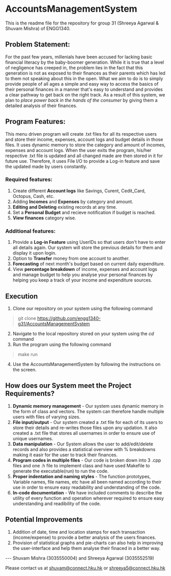 # AccountsManagementSystem
This is the readme file for the repository for group 31 (Shreeya Agarwal &amp; Shuvam Mishra) of ENGG1340.

## Problem Statement:
For the past few years, millenials have been accused for lacking basic financial literacy by the baby-boomer generation. While it is true that a level of negligence has creeped in, the problem lies in the fact that this generation is not as exposed to their finances as their parents which has led to them not speaking about this in the open. What we aim to do is to simply provide people of all ages a simple and easy way to access the basics of their personal finances in a manner that's easy to understand and provides a clear pathway to get back on the right track.
As a result of this system, we plan to *place power back in the hands of the consumer* by giving them a detailed analysis of their finances. 

## Program Features:

This menu driven program will create .txt files for all its respective users and store their income, expenses, account logs and budget details in those files. It uses dynamic memory to store the category and amount of incomes, expenses and account logs. When the user exits the program, his/her respective .txt file is updated and all changed made are then stored in it for future use. Therefore, it uses File I/O to provide a Log-in feature and save the updated made by users constantly. 

### Required features:
1. Create different **Account logs** like Savings, Curent, Cedit_Card, Octopus, Cash, etc.
2. Adding **Incomes** and **Expenses** by category and amount.
3. **Editing and Deleting** existing records at any time.
4. Set a **Personal Budget** and recieve notification if budget is reached.
5. **View finances** category wise.


### Additional features:
1. Provide a **Log-in Feature** using UserIDs so that users don't have to enter all details again. Our system will store the previous details for them and display it upon login.
2. Option to **Transfer** money from one account to another.
3. **Forecasting** of next month's budget based on current daily expenditure.
4.  View **percentage breakdown** of income, expenses and account logs and manage budget to help you analyse your personal finances by helping you keep a track of your income and expenditure sources.

## Execution

1. Clone our repository on your system using the following command
> git clone https://github.com/engg1340-g31/AccountsManagementSystem
2. Navigate to the local repository stored on your system using the *cd* command
3. Run the program using the following command
> make run
4. Use the AccountsManagementSystem by following the instructions on the screen. 

 

## How does our System meet the Project Requirements?

1. **Dynamic memory management** - Our system uses dynamic memory in the form of class and vectors. The system can therefore handle multiple users with files of varying sizes.
2. **File input/output** - Our system created a .txt file for each of its users to store their details and re-writes those files upon any updation. It also created a .txt file that stores all usernames in order to ensure use of unique usernames.
3. **Data manipulation** - Our System allows the user to add/edit/delete records and also provides a statistical overview with % breakdowns making it easir for the user to track their finances.
4. **Program codes in multiple files** - Our code is broken down into 3 .cpp files and one .h file to implement class and have used Makefile to generate the executable(run) to run the code.
5. **Proper indentation and naming styles** - The function prototypes, Variable names, file names, etc have all been named according to their use in order to ensure easy readability and understanding of the code.
6. **In-code documentation** - We have included comments to describe the utility of every function and operation wherever required to ensure easy understanding and readibility of the code.

## Potential Improvements

1. Addition of date, time and location stamps for each transaction (income/expense) to provide a better analysis of the users finances. 
2. Provision of statistical graphs and pie-charts can also help in improving the user-interface and help them analyse their finaced in a better way. 

--- Shuvam Mishra (3035550004) and Shreeya Agarwal (3035552519)

Please contact us at shuvam@connect.hku.hk or shreeya5@connect.hku.hk
